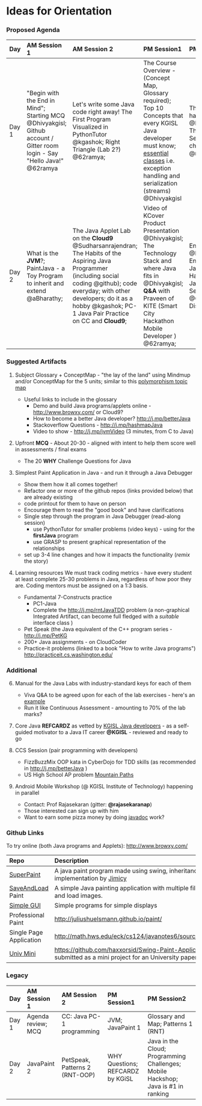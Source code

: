 # Ideas for Orientation

### Proposed Agenda 

|Day   | AM Session 1 | AM Session 2 | PM Session1 | PM Session2| 
|:-----|:-------------|:-------------|:-----------|:----------|
|Day 1 |"Begin with the End in Mind"; Starting MCQ @Dhivyakgisl; Github account / Gitter room login - Say "Hello Java!" @62ramya |Let's write some Java code right away! The First Program Visualized in PythonTutor @kgashok; Right Triangle (Lab 2?) @62ramya;| The Course Overview - (Concept Map, Glossary required); Top 10 Concepts that every KGISL Java developer must know; [essential classes](https://docs.oracle.com/javase/tutorial/essential/index.html) i.e. exception handling and serialization (streams) @Dhivyakgisl | The REFCARDZ handout @Dhivyakgisl; The **PetSpeak** Series of CC challenges @rajasekaranap;  |
|Day 2|What is the **JVM**?; PaintJava - a Toy Program to inherit and extend @aBharathy; | The Java Applet Lab on the **Cloud9** @Sudharsanrajendran; The Habits of the Aspiring Java Programmer (including social coding @github); code everyday; with other developers; do it as a hobby @kgashok; PC-1 Java Pair Practice on CC and **Cloud9**;  | Video of KCover Product Presentation @Dhivyakgisl; The Technology Stack and where Java fits in @Dhivyakgisl; **Q&A** with Praveen of KITE (Smart City Hackathon Mobile Developer ) @62ramya;|  Ending **MCQ** @Dhivyakgisl; Enrolment for Java Mobile HackShop / Java KGISL CCS Sessions @62ramya; Discussions |


### Suggested Artifacts
1. Subject Glossary + ConceptMap  - "the lay of the land" using Mindmup and/or ConceptMap for the 5 units; similar to this [polymorphism topic map]
	- Useful links to include in the glossary 
		- Demo and build Java programs/applets online - http://www.browxy.com/ or Cloud9? 
		- How to become a better Java developer? http://j.mp/betterJava
		- Stackoverflow Questions - http://j.mp/hashmapJava
		- Video to show - http://j.mp/jvmVideo (3 minutes, from C to Java) 

2. Upfront **MCQ** - About 20-30 - aligned with intent to help them score well in assessments / final exams 
	- The 20 **WHY** Challenge Questions for Java 

3. Simplest Paint Application in Java - and run it through a Java Debugger
	- Show them how it all comes together!
    - Refactor one or more of the github repos (links provided below) that are already existing 
    - code printout for them to have on person 
    - Encourage them to read the "good book" and have clarifications
    - Single step through the program in Java Debugger (read-along session)
		- use PythonTutor for smaller problems (video keys) - using for the **firstJava** program
		- use GRASP to present graphical representation of the relationships
    - set up 3-4 line changes and how it impacts the functionality (_remix_ the story)

6. Learning resources 
We must track coding metrics - have every student at least complete 25-30 problems in Java, regardless of how poor they are. Coding mentors must be assigned on a 1:3 basis. 
	- Fundamental 7-Constructs practice 
		- PC1-Java 
		- Complete the http://j.mp/rntJavaTDD problem (a non-graphical Integrated Artifact, can become full fledged with a *suitable* interface class )
	- Pet Speak (the Java equivalent of the C++ program series - http://j.mp/PetKG
	- 200+ Java assignments - on CloudCoder
	- Practice-it problems (linked to a book "How to write Java programs") http://practiceit.cs.washington.edu/

### Additional
6. Manual for the Java Labs with industry-standard keys for each of them 
	- Viva Q&A to be agreed upon for each of the lab exercises - here's an [example](https://rawgit.com/kgashok/orientations/master/javaLab/CarTruckProblem.png)
	- Run it like Continuous Assessment - amounting to 70% of the lab marks? 

5. Core Java **REFCARDZ** as vetted by [KGISL Java developers] - as a self-guided motivator to a Java IT career **@KGISL** - reviewed and ready to go 

7. CCS Session (pair programming with developers)
	- FizzBuzzMix OOP kata in CyberDojo for TDD skills (as recommended in http://j.mp/betterJava ) 
	- US High School AP problem [Mountain Paths](http://nifty.stanford.edu/2016/franke-mountain-paths/assignmentSheets/Nifty_MountainPaths_FullAssignment.pdf)

8. Android Mobile Workshop (@ KGISL Institute of Technology) happening in parallel
	- Contact: Prof Rajasekaran (gitter: **@rajasekaranap**) 
	- Those interested can sign up with him 
	- Want to earn some pizza money by doing [javadoc] work? 

### Github Links 

To try online (both Java programs and Applets): http://www.browxy.com/

|Repo | Description |
|:-----|:-------|
|[SuperPaint]| A java paint program made using swing, inheritance and implementation by [Jimicy](https://github.com/Jimicy)|
|[SaveAndLoad] Paint | A simple Java painting application with multiple files that can save and load images.|
|[Simple GUI] | Simple programs for simple displays |
|Professional Paint| http://juliushuelsmann.github.io/paint/ |
|Single Page Application| http://math.hws.edu/eck/cs124/javanotes6/source/SimplePaint.java |
|[Univ Mini] | https://github.com/haxxorsid/Swing-Paint-Application was submitted as a mini project for an University paper |

[//]: # (Links to various sites which are referred to in this file)

[polymorphism topic map]: (https://github.com/kgashok/orientations/blob/master/files/polymorphismMAP.pdf) 
[SuperPaint]: https://github.com/Jimicy/Java-SuperPaint-Application
[Simple GUI]: https://github.com/TheMrNormalGuy/Simple-GUI
[Univ Mini]: https://github.com/haxxorsid/Swing-Paint-Application
[SaveAndLoad]: https://github.com/dovgreenwood/Paint
[KGISL Java developers]: (https://github.com/kgashok/orientations/blob/master/files/Java_Kgisl.pdf)
[javadoc]: https://newcircle.com/bookshelf/java_fundamentals_tutorial/javadoc


### Legacy 
|Day   | AM Session 1 | AM Session 2 | PM Session1 | PM Session2| 
|:-----|:-------------|:-------------|:-----------|:----------|
|Day 1 |Agenda review; MCQ|CC: Java PC-1 programming|JVM; JavaPaint 1 |Glossary and Map; Patterns 1 (RNT)|
|Day 2 |JavaPaint 2 | PetSpeak, Patterns 2 (RNT-OOP)| WHY Questions; REFCARDZ by KGiSL| Java in the Cloud; Programming Challenges; Mobile Hackshop; Java is #1 in ranking|

